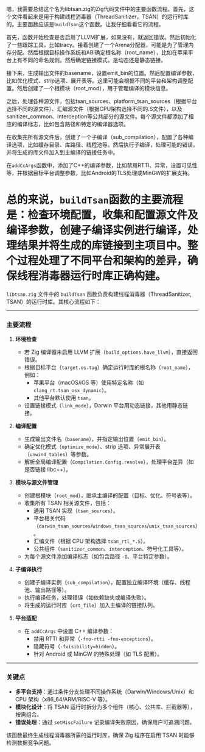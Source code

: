 嗯，我需要总结这个名为libtsan.zig的Zig代码文件中的主要函数流程。首先，这个文件看起来是用于构建线程消毒器（ThreadSanitizer，TSAN）的运行时库的。主要函数应该是`buildTsan`这个函数。让我仔细看看它的流程。

首先，函数开始检查是否启用了LLVM扩展，如果没有，就返回错误。然后初始化了一些跟踪工具，比如tracy。接着创建了一个Arena分配器，可能是为了管理内存分配。然后根据目标操作系统和ABI确定根名称（root_name），比如在苹果平台上有不同的命名规则。然后确定链接模式，是动态还是静态链接。

接下来，生成输出文件的basename，设置emit_bin的位置。然后配置编译参数，比如优化模式、strip选项、展开表等。这里可能会根据不同的平台和架构调整配置。然后创建了一个根模块（root_mod），用于管理编译的模块信息。

之后，处理各种源文件，包括tsan_sources、platform_tsan_sources（根据平台选择不同的源文件）、汇编源文件（根据CPU架构选择不同的.S文件），以及sanitizer_common、interception等公共部分的源文件。每个源文件都添加了相应的编译标志，比如包含路径和特定的编译器选项。

在收集完所有源文件后，创建了一个子编译（sub_compilation），配置了各种编译选项，比如缓存目录、库路径、线程池等。然后执行子编译，处理可能的错误，并将生成的库文件加入到主编译的链接任务中。

在`addCcArgs`函数中，添加了C++的编译参数，比如禁用RTTI、异常，设置可见性等，并根据目标平台调整参数，比如Android的TLS处理或MinGW的扩展支持。

总的来说，`buildTsan`函数的主要流程是：检查环境配置，收集和配置源文件及编译参数，创建子编译实例进行编译，处理结果并将生成的库链接到主项目中。整个过程处理了不同平台和架构的差异，确保线程消毒器运行时库正确构建。
================================================
`libtsan.zig` 文件中的 `buildTsan` 函数负责构建线程消毒器（ThreadSanitizer, TSAN）的运行时库。其核心流程如下：

---

### **主要流程**
1. **环境检查**  
   - 若 Zig 编译器未启用 LLVM 扩展（`build_options.have_llvm`），直接返回错误。  
   - 根据目标平台（`target.os.tag`）确定运行时库的根名称（`root_name`），例如：  
     - 苹果平台（macOS/iOS 等）使用特定名称（如 `clang_rt.tsan_osx_dynamic`）。  
     - 其他平台默认使用 `tsan`。  
   - 设置链接模式（`link_mode`），Darwin 平台用动态链接，其他用静态链接。

2. **编译配置**  
   - 生成输出文件名（`basename`），并指定输出位置（`emit_bin`）。  
   - 确定优化模式（`optimize_mode`）、strip 选项、异常展开表（`unwind_tables`）等参数。  
   - 解析全局编译配置（`Compilation.Config.resolve`），处理平台差异（如是否链接 libc++）。

3. **模块与源文件管理**  
   - 创建根模块（`root_mod`），继承主编译的配置（目标、优化、符号表等）。  
   - 收集所有 TSAN 相关源文件，包括：  
     - 通用 TSAN 实现（`tsan_sources`）。  
     - 平台相关代码（`darwin_tsan_sources`/`windows_tsan_sources`/`unix_tsan_sources`）。  
     - 汇编文件（根据 CPU 架构选择 `tsan_rtl_*.S`）。  
     - 公共组件（`sanitizer_common`、`interception`、符号化工具等）。  
   - 为每个源文件添加编译标志（如包含路径 `-I`、平台特定参数）。

4. **子编译执行**  
   - 创建子编译实例（`sub_compilation`），配置独立编译环境（缓存、线程池、输出路径等）。  
   - 执行编译任务，处理错误（如依赖缺失或编译失败）。  
   - 将生成的运行时库（`crt_file`）加入主编译的链接队列。

5. **平台适配**  
   - 在 `addCcArgs` 中设置 C++ 编译参数：  
     - 禁用 RTTI 和异常（`-fno-rtti -fno-exceptions`）。  
     - 隐藏符号（`-fvisibility=hidden`）。  
     - 针对 Android 或 MinGW 的特殊处理（如 TLS 配置）。  

---

### **关键点**
- **多平台支持**：通过条件分支处理不同操作系统（Darwin/Windows/Unix）和 CPU 架构（x86_64/ARM/RISC-V 等）。  
- **模块化设计**：将 TSAN 运行时拆分为多个组件（核心、公共库、拦截器等），按需组合。  
- **错误处理**：通过 `setMiscFailure` 记录编译失败原因，确保用户可追溯问题。  

该函数最终生成线程消毒器所需的运行时库，确保 Zig 程序在启用 TSAN 时能够检测数据竞争问题。
